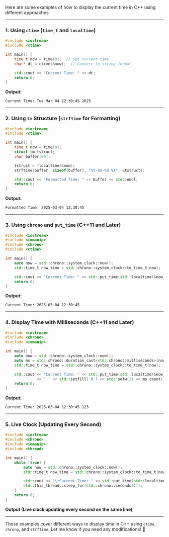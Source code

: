 Here are some examples of how to display the current time in C++ using different approaches.

---

### **1. Using `ctime` (`time_t` and `localtime`)**
```cpp
#include <iostream>
#include <ctime>

int main() {
    time_t now = time(0);  // Get current time
    char* dt = ctime(&now);  // Convert to string format

    std::cout << "Current Time: " << dt;
    return 0;
}
```
**Output:**
```
Current Time: Tue Mar 04 12:30:45 2025
```
---
### **2. Using `tm` Structure (`strftime` for Formatting)**
```cpp
#include <iostream>
#include <ctime>

int main() {
    time_t now = time(0);
    struct tm tstruct;
    char buffer[80];

    tstruct = *localtime(&now);
    strftime(buffer, sizeof(buffer), "%Y-%m-%d %X", &tstruct);

    std::cout << "Formatted Time: " << buffer << std::endl;
    return 0;
}
```
**Output:**
```
Formatted Time: 2025-03-04 12:30:45
```
---
### **3. Using `chrono` and `put_time` (C++11 and Later)**
```cpp
#include <iostream>
#include <iomanip>
#include <chrono>
#include <ctime>

int main() {
    auto now = std::chrono::system_clock::now();
    std::time_t now_time = std::chrono::system_clock::to_time_t(now);

    std::cout << "Current Time: " << std::put_time(std::localtime(&now_time), "%Y-%m-%d %H:%M:%S") << std::endl;
    return 0;
}
```
**Output:**
```
Current Time: 2025-03-04 12:30:45
```
---
### **4. Display Time with Milliseconds (C++11 and Later)**
```cpp
#include <iostream>
#include <chrono>
#include <iomanip>

int main() {
    auto now = std::chrono::system_clock::now();
    auto ms = std::chrono::duration_cast<std::chrono::milliseconds>(now.time_since_epoch()) % 1000;
    std::time_t now_time = std::chrono::system_clock::to_time_t(now);

    std::cout << "Current Time: " << std::put_time(std::localtime(&now_time), "%Y-%m-%d %H:%M:%S")
              << '.' << std::setfill('0') << std::setw(3) << ms.count() << std::endl;
    return 0;
}
```
**Output:**
```
Current Time: 2025-03-04 12:30:45.123
```
---
### **5. Live Clock (Updating Every Second)**
```cpp
#include <iostream>
#include <chrono>
#include <iomanip>
#include <thread>

int main() {
    while (true) {
        auto now = std::chrono::system_clock::now();
        std::time_t now_time = std::chrono::system_clock::to_time_t(now);

        std::cout << "\rCurrent Time: " << std::put_time(std::localtime(&now_time), "%Y-%m-%d %H:%M:%S") << std::flush;
        std::this_thread::sleep_for(std::chrono::seconds(1));
    }
    return 0;
}
```
**Output (Live clock updating every second on the same line)**

---
These examples cover different ways to display time in C++ using `ctime`, `chrono`, and `strftime`. Let me know if you need any modifications! 🚀
